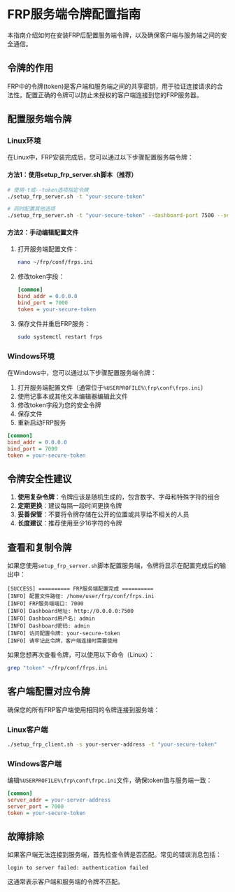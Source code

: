 # FRP服务端令牌配置指南

本指南介绍如何在安装FRP后配置服务端令牌，以及确保客户端与服务端之间的安全通信。

## 令牌的作用

FRP中的令牌(token)是客户端和服务端之间的共享密钥，用于验证连接请求的合法性。配置正确的令牌可以防止未授权的客户端连接到您的FRP服务器。

## 配置服务端令牌

### Linux环境

在Linux中，FRP安装完成后，您可以通过以下步骤配置服务端令牌：

#### 方法1：使用setup_frp_server.sh脚本（推荐）

```bash
# 使用-t或--token选项指定令牌
./setup_frp_server.sh -t "your-secure-token"

# 同时配置其他选项
./setup_frp_server.sh -t "your-secure-token" --dashboard-port 7500 --secure
```

#### 方法2：手动编辑配置文件

1. 打开服务端配置文件：
   ```bash
   nano ~/frp/conf/frps.ini
   ```

2. 修改token字段：
   ```ini
   [common]
   bind_addr = 0.0.0.0
   bind_port = 7000
   token = your-secure-token
   ```

3. 保存文件并重启FRP服务：
   ```bash
   sudo systemctl restart frps
   ```

### Windows环境

在Windows中，您可以通过以下步骤配置服务端令牌：

1. 打开服务端配置文件（通常位于`%USERPROFILE%\frp\conf\frps.ini`）
2. 使用记事本或其他文本编辑器编辑此文件
3. 修改token字段为您的安全令牌
4. 保存文件
5. 重新启动FRP服务

```ini
[common]
bind_addr = 0.0.0.0
bind_port = 7000
token = your-secure-token
```

## 令牌安全性建议

1. **使用复杂令牌**：令牌应该是随机生成的，包含数字、字母和特殊字符的组合
2. **定期更换**：建议每隔一段时间更换令牌
3. **妥善保管**：不要将令牌存储在公开的位置或共享给不相关的人员
4. **长度建议**：推荐使用至少16字符的令牌

## 查看和复制令牌

如果您使用`setup_frp_server.sh`脚本配置服务端，令牌将显示在配置完成后的输出中：

```
[SUCCESS] ========== FRP服务端配置完成 ==========
[INFO] 配置文件路径: /home/user/frp/conf/frps.ini
[INFO] FRP服务端端口: 7000
[INFO] Dashboard地址: http://0.0.0.0:7500
[INFO] Dashboard用户名: admin
[INFO] Dashboard密码: admin
[INFO] 访问配置令牌: your-secure-token
[INFO] 请牢记此令牌，客户端连接时需要使用
```

如果您想再次查看令牌，可以使用以下命令（Linux）：

```bash
grep "token" ~/frp/conf/frps.ini
```

## 客户端配置对应令牌

确保您的所有FRP客户端使用相同的令牌连接到服务端：

### Linux客户端

```bash
./setup_frp_client.sh -s your-server-address -t "your-secure-token"
```

### Windows客户端

编辑`%USERPROFILE%\frp\conf\frpc.ini`文件，确保token值与服务端一致：

```ini
[common]
server_addr = your-server-address
server_port = 7000
token = your-secure-token
```

## 故障排除

如果客户端无法连接到服务端，首先检查令牌是否匹配。常见的错误消息包括：

```
login to server failed: authentication failed
```

这通常表示客户端和服务端的令牌不匹配。